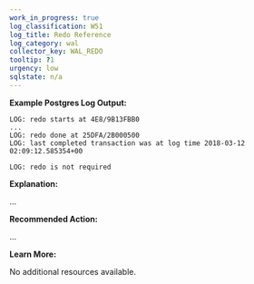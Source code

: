 ```yaml
---
work_in_progress: true
log_classification: W51
log_title: Redo Reference
log_category: wal
collector_key: WAL_REDO
tooltip: ?1
urgency: low
sqlstate: n/a
---
```


**Example Postgres Log Output:**

```
LOG: redo starts at 4E8/9B13FBB0
...
LOG: redo done at 25DFA/2B000500
LOG: last completed transaction was at log time 2018-03-12 02:09:12.585354+00
```

```
LOG: redo is not required
```

**Explanation:**

...

**Recommended Action:**

...

**Learn More:**

No additional resources available.
